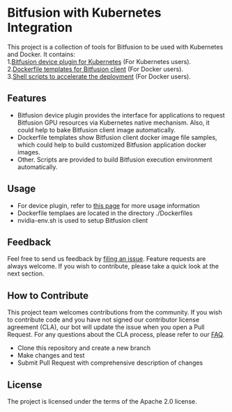 # Bitfusion with Kubernetes Integration

This project is a collection of tools for Bitfusion to be used with Kubernetes and Docker.
It contains:<br/>
1.[Bitfusion device plugin for Kubernetes](./bitfusion_device_plugin/Readme.md) (For Kubernetes users).<br/>
2.[Dockerfile templates for Bitfusion client](./Dockerfiles) (For Docker users).<br/>
3.[Shell scripts to accelerate the deployment](./nvidia-env.sh) (For Docker users).<br/>

## Features
* Bitfusion device plugin provides the interface for applications to request
Bitfusion GPU resources via Kubernetes native mechanism. Also, it could
help to bake Bitfusion client image automatically.
* Dockerfile templates show Bitfusion client docker image file samples, which
could help to build customized Bitfusion application docker images.
* Other. Scripts are provided to build Bitfusion execution environment
automatically.

## Usage
* For device plugin, refer to [this page](./bitfusion_device_plugin/Readme.md)
for more usage information
* Dockerfile templaes are located in the directory ./Dockerfiles
* nvidia-env.sh is used to setup Bitfusion client

## Feedback
Feel free to send us feedback by [filing an issue](https://github.com/vmware/bitfusion-with-kubernetes-integration/issues/new). Feature requests are always
welcome. If you wish to contribute, please take a quick look at the next section.

## How to Contribute
This project team welcomes contributions from the community. If you wish to
contribute code and you have not signed our contributor license agreement (CLA),
our bot will update the issue when you open a Pull Request. For any questions
about the CLA process, please refer to our [FAQ](https://cla.vmware.com/faq).

* Clone this repository and create a new branch
* Make changes and test
* Submit Pull Request with comprehensive description of changes

## License
The project is licensed under the terms of the Apache 2.0 license.
